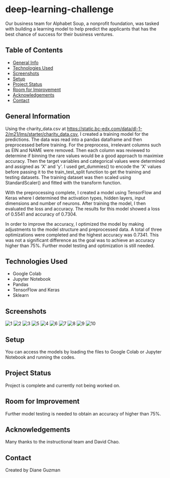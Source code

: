 # deep-learning-challenge
Our business team for Alphabet Soup, a nonprofit foundation, was tasked with building a learning model to help predict the applicants that has the best chance of success for their business ventures.

## Table of Contents
* [General Info](#general-information)
* [Technologies Used](#technologies-used)
* [Screenshots](#screenshots)
* [Setup](#setup)
* [Project Status](#project-status)
* [Room for Improvement](#room-for-improvement)
* [Acknowledgements](#acknowledgements)
* [Contact](#contact)


## General Information
Using the charity_data.csv at https://static.bc-edx.com/data/dl-1-2/m21/lms/starter/charity_data.csv, I created a training model for the predictions.  The data was read into a pandas dataframe and then preprocessed before training.  For the preprocess, irrelevant columns such as EIN and NAME were removed.  Then each column was reviewed to determine if binning the rare values would be a good approach to maximixe accuracy.  Then the target variables and categorical values were determined and assigned as 'X' and 'y'.  I used get_dummies() to encode the 'X' values before passing it to the train_test_split function to get the training and testing datasets.  The training dataset was then scaled using StandardScaler() and fitted with the transform function.

With the preprocessing complete, I created a model using TensorFlow and Keras where I determined the activation types, hidden layers, input dimensions and number of neurons.  After training the model, I then evaluated the loss and accuracy.  The results for this model showed a loss of 0.5541 and accuracy of 0.7304.

In order to improve the accuracy, I optimized the model by making adjustments to the model structure and preprocessed data.  A total of three optimizations were completed and the highest accuracy was 0.7341.  This was not a significant difference as the goal was to achieve an accuracy higher than 75%.  Further model testing and optimization is still needed.  


## Technologies Used
- Google Colab
- Jupyter Notebook
- Pandas
- TensorFlow and Keras
- Sklearn


## Screenshots
![1](https://github.com/dianeooty/deep-learning-challenge/assets/117790100/9ea25433-747b-4e7d-800f-e42c521b7aa5)
![2](https://github.com/dianeooty/deep-learning-challenge/assets/117790100/6386f585-bbf8-425a-8a4c-935f25eeca2a)
![3](https://github.com/dianeooty/deep-learning-challenge/assets/117790100/9f0b16bb-d584-4192-9eb2-c16b429b353c)
![5](https://github.com/dianeooty/deep-learning-challenge/assets/117790100/f86b6449-d7d2-4ae1-934e-4165736b8c8e)
![4](https://github.com/dianeooty/deep-learning-challenge/assets/117790100/b40ced95-0ef4-4b9a-b800-c789cd0b97ac)
![6](https://github.com/dianeooty/deep-learning-challenge/assets/117790100/fa2c9862-1d11-4cdf-8610-07734581a9d1)
![7](https://github.com/dianeooty/deep-learning-challenge/assets/117790100/2d365e4e-b1b9-43fd-b97c-c33c71e11812)
![8](https://github.com/dianeooty/deep-learning-challenge/assets/117790100/7fa46b88-1f1b-4a6b-a365-d7c635d66192)
![9](https://github.com/dianeooty/deep-learning-challenge/assets/117790100/e3fceaa2-f1f8-43d2-b112-7946d5f0d093)
![10](https://github.com/dianeooty/deep-learning-challenge/assets/117790100/ce7b8355-d836-42bc-a4d9-d6c7bab36ebc)


## Setup
You can access the models by loading the files to Google Colab or Jupyter Notebook and running the codes.


## Project Status
Project is complete and currently not being worked on.


## Room for Improvement
Further model testing is needed to obtain an accuracy of higher than 75%. 


## Acknowledgements
Many thanks to the instructional team and David Chao.


## Contact
Created by Diane Guzman

